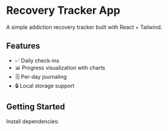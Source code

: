 # Recovery Tracker App

A simple addiction recovery tracker built with React + Tailwind.

## Features
- ✅ Daily check-ins
- 📊 Progress visualization with charts
- 🗒️ Per-day journaling
- 🔒 Local storage support

## Getting Started

Install dependencies:

